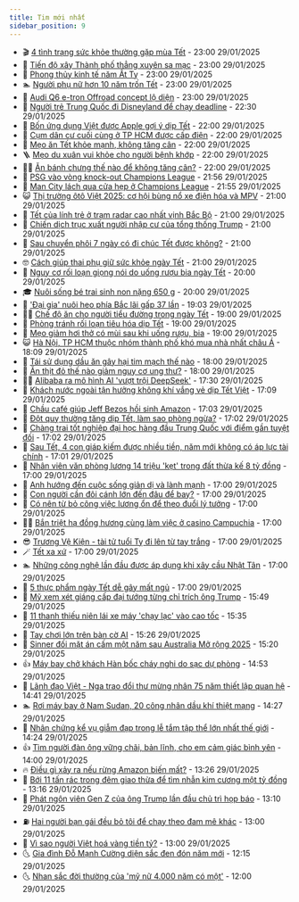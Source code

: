 ```yaml
---
title: Tim mới nhất
sidebar_position: 9
---
```


<!-- vnexpress-tin-moi-nhat:START -->
- 🎬 [4 tình trạng sức khỏe thường gặp mùa Tết](https://vnexpress.net/4-tinh-trang-suc-khoe-thuong-gap-mua-tet-4844229.html) - 23:00 29/01/2025
- 🐎 [Tiến độ xây Thành phố thẳng xuyên sa mạc](https://vnexpress.net/tien-do-xay-thanh-pho-thang-xuyen-sa-mac-4844157.html) - 23:00 29/01/2025
- 🦍 [Phong thủy kinh tế năm Ất Tỵ](https://vnexpress.net/phong-thuy-kinh-te-nam-at-ty-4842969.html) - 23:00 29/01/2025
- 🏊 [Người phụ nữ hơn 10 năm trốn Tết](https://vnexpress.net/nguoi-phu-nu-hon-10-nam-tron-tet-4837294.html) - 23:00 29/01/2025
- 🎊 [Audi Q6 e-tron Offroad concept lộ diện](https://vnexpress.net/audi-q6-e-tron-offroad-concept-lo-dien-4843824.html) - 23:00 29/01/2025
- 🎃 [Người trẻ Trung Quốc đi Disneyland để chạy deadline](https://vnexpress.net/nguoi-tre-trung-quoc-di-disneyland-de-chay-deadline-4844274.html) - 22:30 29/01/2025
- 🧰 [Bốn ứng dụng Việt được Apple gợi ý dịp Tết](https://vnexpress.net/bon-ung-dung-viet-duoc-apple-goi-y-dip-tet-4843090.html) - 22:00 29/01/2025
- 🔭 [Cụm dân cư cuối cùng ở TP HCM được cấp điện](https://vnexpress.net/cum-dan-cu-cuoi-cung-o-tp-hcm-duoc-cap-dien-4842574.html) - 22:00 29/01/2025
- 🫶 [Mẹo ăn Tết khỏe mạnh, không tăng cân](https://vnexpress.net/meo-an-tet-khoe-manh-khong-tang-can-4842011.html) - 22:00 29/01/2025
- 🪜 [Mẹo du xuân vui khỏe cho người bệnh khớp](https://vnexpress.net/meo-du-xuan-vui-khoe-cho-nguoi-benh-khop-4843502.html) - 22:00 29/01/2025
- 👨‍🏫 [Ăn bánh chưng thế nào để không tăng cân?](https://vnexpress.net/an-banh-chung-the-nao-de-khong-tang-can-4843358.html) - 22:00 29/01/2025
- 🎊 [PSG vào vòng knock-out Champions League](https://vnexpress.net/psg-vao-vong-knock-out-champions-league-4844328.html) - 21:56 29/01/2025
- 🎊 [Man City lách qua cửa hẹp ở Champions League](https://vnexpress.net/man-city-lach-qua-cua-hep-o-champions-league-4844331.html) - 21:55 29/01/2025
- 😺 [Thị trường ôtô Việt 2025: cơ hội bùng nổ xe điện hóa và MPV](https://vnexpress.net/thi-truong-oto-viet-2025-co-hoi-bung-no-xe-dien-hoa-va-mpv-4844127.html) - 21:00 29/01/2025
- 🐘 [Tết của lính trẻ ở trạm radar cao nhất vịnh Bắc Bộ](https://vnexpress.net/tet-cua-linh-tre-o-tram-radar-cao-nhat-vinh-bac-bo-4843412.html) - 21:00 29/01/2025
- 🌁 [Chiến dịch trục xuất người nhập cư của tổng thống Trump](https://vnexpress.net/chien-dich-truc-xuat-nguoi-nhap-cu-cua-tong-thong-trump-4844037.html) - 21:00 29/01/2025
- 🐲 [Sau chuyển phôi 7 ngày có đi chúc Tết được không?](https://vnexpress.net/sau-chuyen-phoi-7-ngay-co-di-chuc-tet-duoc-khong-4843507.html) - 21:00 29/01/2025
- 🤓 [Cách giúp thai phụ giữ sức khỏe ngày Tết](https://vnexpress.net/cach-giup-thai-phu-giu-suc-khoe-ngay-tet-4843431.html) - 21:00 29/01/2025
- 💪 [Nguy cơ rối loạn giọng nói do uống rượu bia ngày Tết](https://vnexpress.net/nguy-co-roi-loan-giong-noi-do-uong-ruou-bia-ngay-tet-4843360.html) - 20:00 29/01/2025
- 🎓 [Nuôi sống bé trai sinh non nặng 650 g](https://vnexpress.net/nuoi-song-be-trai-sinh-non-nang-650-g-4843344.html) - 20:00 29/01/2025
- 🫣 [&#39;Đại gia&#39; nuôi heo phía Bắc lãi gấp 37 lần](https://vnexpress.net/dai-gia-nuoi-heo-phia-bac-lai-gap-37-lan-4844268.html) - 19:03 29/01/2025
- 🧑‍💻 [Chế độ ăn cho người tiểu đường trong ngày Tết](https://vnexpress.net/che-do-an-cho-nguoi-tieu-duong-trong-ngay-tet-4843497.html) - 19:00 29/01/2025
- 🐲 [Phòng tránh rối loạn tiêu hóa dịp Tết](https://vnexpress.net/phong-tranh-roi-loan-tieu-hoa-dip-tet-4843357.html) - 19:00 29/01/2025
- 🌝 [Mẹo giảm hơi thở có mùi sau khi uống rượu, bia](https://vnexpress.net/meo-giam-hoi-tho-co-mui-sau-khi-uong-ruou-bia-4843219.html) - 19:00 29/01/2025
- 😺 [Hà Nội, TP HCM thuộc nhóm thành phố khó mua nhà nhất châu Á](https://vnexpress.net/ha-noi-tp-hcm-thuoc-nhom-thanh-pho-kho-mua-nha-nhat-chau-a-4843872.html) - 18:09 29/01/2025
- 🐎 [Tái sử dụng dầu ăn gây hại tim mạch thế nào](https://vnexpress.net/tai-su-dung-dau-an-gay-hai-tim-mach-the-nao-4843830.html) - 18:00 29/01/2025
- 🎡 [Ăn thịt đỏ thế nào giảm nguy cơ ung thư?](https://vnexpress.net/an-thit-do-the-nao-giam-nguy-co-ung-thu-4843362.html) - 18:00 29/01/2025
- 👨‍🏫 [Alibaba ra mô hình AI &#39;vượt trội DeepSeek&#39;](https://vnexpress.net/alibaba-ra-mo-hinh-ai-vuot-troi-deepseek-4844325.html) - 17:30 29/01/2025
- 🦆 [Khách nước ngoài tận hưởng không khí vắng vẻ dịp Tết Việt](https://vnexpress.net/khach-nuoc-ngoai-tan-huong-khong-khi-vang-ve-dip-tet-viet-4844237.html) - 17:09 29/01/2025
- 🚦 [Chầu café giúp Jeff Bezos hồi sinh Amazon](https://vnexpress.net/chau-cafe-giup-jeff-bezos-hoi-sinh-amazon-4841744.html) - 17:03 29/01/2025
- 💫 [Đột quỵ thường tăng dịp Tết, làm sao phòng ngừa?](https://vnexpress.net/dot-quy-thuong-tang-dip-tet-lam-sao-phong-ngua-4844196.html) - 17:02 29/01/2025
- 🎉 [Chàng trai tốt nghiệp đại học hàng đầu Trung Quốc với điểm gần tuyệt đối](https://vnexpress.net/chang-trai-tot-nghiep-dai-hoc-hang-dau-trung-quoc-voi-diem-gan-tuyet-doi-4839021.html) - 17:02 29/01/2025
- 🌋 [Sau Tết, 4 con giáp kiếm được nhiều tiền, năm mới không có áp lực tài chính](https://vnexpress.net/van-may-12-con-giap-tet-nguyen-dan-at-ty-2025-4839363.html) - 17:01 29/01/2025
- 🤖 [Nhân viên văn phòng lương 14 triệu &#39;kẹt&#39; trong đất thừa kế 8 tỷ đồng](https://vnexpress.net/nhan-vien-van-phong-luong-14-trieu-ket-trong-dat-thua-ke-8-ty-dong-4844263.html) - 17:00 29/01/2025
- 🦏 [Anh hướng đến cuộc sống giản dị và lành mạnh](https://vnexpress.net/anh-huong-den-cuoc-song-gian-di-va-lanh-manh-4844114.html) - 17:00 29/01/2025
- 🦩 [Con người cần đôi cánh lớn đến đâu để bay?](https://vnexpress.net/con-nguoi-can-doi-canh-lon-den-dau-de-bay-4844089.html) - 17:00 29/01/2025
- 👺 [Có nên từ bỏ công việc lương ổn để theo đuổi lý tưởng](https://vnexpress.net/co-nen-tu-bo-cong-viec-luong-on-de-theo-duoi-ly-tuong-4843621.html) - 17:00 29/01/2025
- 🧑‍🏫 [Bắn triệt hạ đồng hương cùng làm việc ở casino Campuchia](https://vnexpress.net/ban-triet-ha-dong-huong-cung-lam-viec-o-casino-campuchia-4842667.html) - 17:00 29/01/2025
- 😎 [Trương Vệ Kiện - tài tử tuổi Tỵ đi lên từ tay trắng](https://vnexpress.net/truong-ve-kien-tai-tu-tuoi-ty-di-len-tu-tay-trang-4841181.html) - 17:00 29/01/2025
- 🪄 [Tết xa xứ](https://vnexpress.net/tet-xa-xu-4839881.html) - 17:00 29/01/2025
- 🏊 [Những công nghệ lần đầu được áp dụng khi xây cầu Nhật Tân](https://vnexpress.net/nhung-cong-nghe-lan-dau-duoc-ap-dung-khi-xay-cau-nhat-tan-4838903.html) - 17:00 29/01/2025
- 💃 [5 thực phẩm ngày Tết dễ gây mất ngủ](https://vnexpress.net/5-thuc-pham-ngay-tet-de-gay-mat-ngu-4843361.html) - 17:00 29/01/2025
- 🦆 [Mỹ xem xét giáng cấp đại tướng từng chỉ trích ông Trump](https://vnexpress.net/my-xem-xet-giang-cap-dai-tuong-tung-chi-trich-ong-trump-4844304.html) - 15:49 29/01/2025
- 🎊 [11 thanh thiếu niên lái xe máy &#39;chạy lạc&#39; vào cao tốc](https://vnexpress.net/11-thanh-thieu-nien-lai-xe-may-chay-lac-vao-cao-toc-4844310.html) - 15:35 29/01/2025
- 👺 [Tay chơi lớn trên bàn cờ AI](https://vnexpress.net/tay-choi-lon-tren-ban-co-ai-4844301.html) - 15:26 29/01/2025
- 🎡 [Sinner đối mặt án cấm một năm sau Australia Mở rộng 2025](https://vnexpress.net/sinner-doi-mat-an-cam-mot-nam-sau-australia-mo-rong-2025-4844238.html) - 15:20 29/01/2025
- 👍 [Máy bay chở khách Hàn bốc cháy nghi do sạc dự phòng](https://vnexpress.net/may-bay-cho-khach-han-boc-chay-nghi-do-sac-du-phong-4844300.html) - 14:53 29/01/2025
- 🐎 [Lãnh đạo Việt - Nga trao đổi thư mừng nhân 75 năm thiết lập quan hệ](https://vnexpress.net/lanh-dao-viet-nga-trao-doi-thu-mung-nhan-75-nam-thiet-lap-quan-he-4844297.html) - 14:41 29/01/2025
- 🏊 [Rơi máy bay ở Nam Sudan, 20 công nhân dầu khí thiệt mạng](https://vnexpress.net/roi-may-bay-o-nam-sudan-20-cong-nhan-dau-khi-thiet-mang-4844289.html) - 14:27 29/01/2025
- 🦩 [Nhân chứng kể vụ giẫm đạp trong lễ tắm tập thể lớn nhất thế giới](https://vnexpress.net/nhan-chung-ke-vu-giam-dap-trong-le-tam-tap-the-lon-nhat-the-gioi-4844276.html) - 14:24 29/01/2025
- 👍 [Tìm người đàn ông vững chãi, bản lĩnh, cho em cảm giác bình yên](https://vnexpress.net/tim-nguoi-dan-ong-vung-chai-ban-linh-cho-em-cam-giac-binh-yen-4844110.html) - 14:00 29/01/2025
- 🔥 [Điều gì xảy ra nếu rừng Amazon biến mất?](https://vnexpress.net/dieu-gi-xay-ra-neu-rung-amazon-bien-mat-4844277.html) - 13:26 29/01/2025
- 💄 [Bới 11 tấn rác trong đêm giao thừa để tìm nhẫn kim cương một tỷ đồng](https://vnexpress.net/boi-11-tan-rac-trong-dem-giao-thua-de-tim-nhan-kim-cuong-mot-ty-dong-4844286.html) - 13:16 29/01/2025
- 🤡 [Phát ngôn viên Gen Z của ông Trump lần đầu chủ trì họp báo](https://vnexpress.net/phat-ngon-vien-gen-z-cua-ong-trump-lan-dau-chu-tri-hop-bao-4844283.html) - 13:10 29/01/2025
- ⛽️ [Hai người bạn gái đều bỏ tôi để chạy theo đam mê khác](https://vnexpress.net/hai-nguoi-ban-gai-deu-bo-toi-de-chay-theo-dam-me-khac-4843620.html) - 13:00 29/01/2025
- 🚀 [Vì sao người Việt hoá vàng tiền tỷ?](https://vnexpress.net/vi-sao-nguoi-viet-hoa-vang-tien-ty-4843600.html) - 13:00 29/01/2025
- 🌜 [Gia đình Đỗ Mạnh Cường diện sắc đen đón năm mới](https://vnexpress.net/gia-dinh-do-manh-cuong-dien-sac-den-don-nam-moi-4844282.html) - 12:15 29/01/2025
- 🌜 [Nhan sắc đời thường của &#39;mỹ nữ 4.000 năm có một&#39;](https://vnexpress.net/nhan-sac-doi-thuong-cua-my-nu-4-000-nam-co-mot-4844247.html) - 12:00 29/01/2025<!-- vnexpress-tin-moi-nhat:END -->
